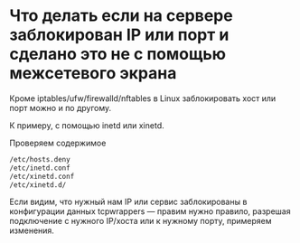 # Что делать если на сервере заблокирован IP или порт и сделано это не с помощью межсетевого экрана

Кроме iptables/ufw/firewalld/nftables в Linux заблокировать хост или порт можно и по другому. 

К примеру, с помощью inetd или xinetd.

Проверяем содержимое

```bash
/etc/hosts.deny
/etc/inetd.conf
/etc/xinetd.conf
/etc/xinetd.d/
```

Если видим, что нужный нам IP или сервис заблокированы в конфигурации данных tcpwrappers — правим нужно правило, разрешая подключение с нужного IP/хоста или к нужному порту, примеряем изменения.

